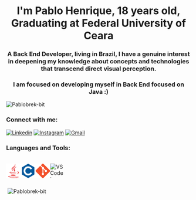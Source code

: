<h1 align="center">I'm Pablo Henrique, 18 years old, Graduating at Federal University of Ceara</h1>
<h3 align="center">A Back End Developer, living in Brazil, I have a genuine interest in deepening my knowledge about concepts and technologies that transcend direct visual perception.</h3>

<h3 align="center">I am focused on developing myself in Back End focused on Java :)</h3>

<p align="left">
  <img src="https://komarev.com/ghpvc/?username=Pablobrek-bit&label=Profile%20views&color=0e75b6&style=flat" alt="Pablobrek-bit" />
</p>

<h3 align="left">Connect with me:</h3>
<p align="left">
  <a href="https://www.linkedin.com/in/pablo-henrique-3b5364268/" target="_blank" title="Linkedin"><img src="https://img.shields.io/badge/linkedin-%230077B5.svg?style=for-the-badge&logo=linkedin&logoColor=white" title="Linkedin"></a>
  <a href="https://www.instagram.com/_pabllo_henrique/" target="_blank"><img src="https://img.shields.io/badge/Instagram-%23E4405F.svg?style=for-the-badge&logo=Instagram&logoColor=white" title="Instagram"></a>
  <a href="pablobreak2017@alu.ufc.br" target="_blank"><img src="https://img.shields.io/badge/Gmail-D14836?style=for-the-badge&logo=gmail&logoColor=white" title="Gmail"></a>
  </a>
</p>

<h3 align="left">Languages and Tools:</h3>
<div align="left">
  <div style="display: inline_block"><br>
    <img align="left" alt="Java icon" height="40" width="40" src="https://raw.githubusercontent.com/devicons/devicon/master/icons/java/java-plain.svg">
    <img align="left" alt="C icon" height="40" width="40" src="https://raw.githubusercontent.com/devicons/devicon/master/icons/c/c-plain.svg">
    <img align="left" alt="Git icon" height="40" width="40" src="https://raw.githubusercontent.com/devicons/devicon/master/icons/git/git-original.svg">
    <img align="left" alt="VS Code icon" height="40" width="40" src="https://code.visualstudio.com/assets/favicon.ico">
  </div>
</div>
<br><br><br>

<p>&nbsp;<img align="center" src="https://github-readme-stats.vercel.app/api?username=Pablobrek-bit&show_icons=true&locale=en" alt="Pablobrek-bit" /></p>
